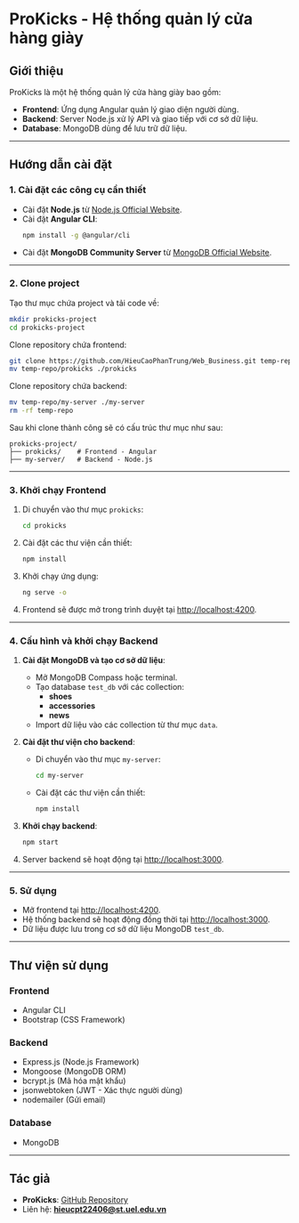 
# ProKicks - Hệ thống quản lý cửa hàng giày

## Giới thiệu

ProKicks là một hệ thống quản lý cửa hàng giày bao gồm:
- **Frontend**: Ứng dụng Angular quản lý giao diện người dùng.
- **Backend**: Server Node.js xử lý API và giao tiếp với cơ sở dữ liệu.
- **Database**: MongoDB dùng để lưu trữ dữ liệu.

---

## Hướng dẫn cài đặt

### 1. **Cài đặt các công cụ cần thiết**
- Cài đặt **Node.js** từ [Node.js Official Website](https://nodejs.org/).
- Cài đặt **Angular CLI**:
  ```bash
  npm install -g @angular/cli
  ```
- Cài đặt **MongoDB Community Server** từ [MongoDB Official Website](https://www.mongodb.com/try/download/community).

---

### 2. **Clone project**
Tạo thư mục chứa project và tải code về:
```bash
mkdir prokicks-project
cd prokicks-project
```

Clone repository chứa frontend:
```bash
git clone https://github.com/HieuCaoPhanTrung/Web_Business.git temp-repo
mv temp-repo/prokicks ./prokicks
```

Clone repository chứa backend:
```bash
mv temp-repo/my-server ./my-server
rm -rf temp-repo
```

Sau khi clone thành công sẽ có cấu trúc thư mục như sau:
```plaintext
prokicks-project/
├── prokicks/    # Frontend - Angular
├── my-server/   # Backend - Node.js
```

---

### 3. **Khởi chạy Frontend**
1. Di chuyển vào thư mục `prokicks`:
   ```bash
   cd prokicks
   ```
2. Cài đặt các thư viện cần thiết:
   ```bash
   npm install
   ```
3. Khởi chạy ứng dụng:
   ```bash
   ng serve -o
   ```
4. Frontend sẽ được mở trong trình duyệt tại [http://localhost:4200](http://localhost:4200).

---

### 4. **Cấu hình và khởi chạy Backend**
1. **Cài đặt MongoDB và tạo cơ sở dữ liệu**:
   - Mở MongoDB Compass hoặc terminal.
   - Tạo database `test_db` với các collection:
     - **shoes**
     - **accessories**
     - **news**
   - Import dữ liệu vào các collection từ thư mục `data`.

2. **Cài đặt thư viện cho backend**:
   - Di chuyển vào thư mục `my-server`:
     ```bash
     cd my-server
     ```
   - Cài đặt các thư viện cần thiết:
     ```bash
     npm install
     ```

3. **Khởi chạy backend**:
   ```bash
   npm start
   ```
4. Server backend sẽ hoạt động tại [http://localhost:3000](http://localhost:3000).

---

### 5. **Sử dụng**
- Mở frontend tại [http://localhost:4200](http://localhost:4200).
- Hệ thống backend sẽ hoạt động đồng thời tại [http://localhost:3000](http://localhost:3000).
- Dữ liệu được lưu trong cơ sở dữ liệu MongoDB `test_db`.

---

## Thư viện sử dụng

### **Frontend**
- Angular CLI
- Bootstrap (CSS Framework)

### **Backend**
- Express.js (Node.js Framework)
- Mongoose (MongoDB ORM)
- bcrypt.js (Mã hóa mật khẩu)
- jsonwebtoken (JWT - Xác thực người dùng)
- nodemailer (Gửi email)

### **Database**
- MongoDB

---

## Tác giả
- **ProKicks**: [GitHub Repository](https://github.com/HieuCaoPhanTrung)
- Liên hệ: **hieucpt22406@st.uel.edu.vn**
